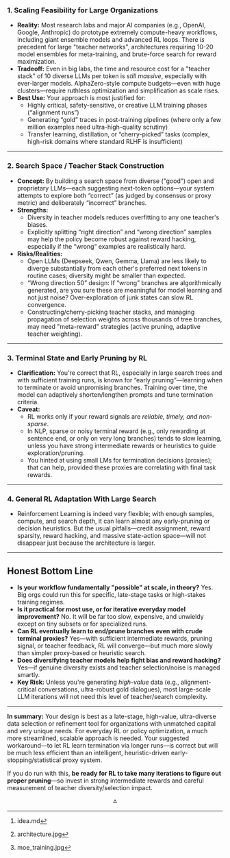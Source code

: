 ### 1. **Scaling Feasibility for Large Organizations**

- **Reality:** Most research labs and major AI companies (e.g., OpenAI, Google, Anthropic) do prototype extremely compute-heavy workflows, including giant ensemble models and advanced RL loops. There *is* precedent for large "teacher networks", architectures requiring 10-20 model ensembles for meta-training, and brute-force search for reward maximization.
- **Tradeoff:** Even in big labs, the time and resource cost for a "teacher stack" of 10 diverse LLMs per token is *still massive*, especially with ever-larger models. AlphaZero-style compute budgets—even with huge clusters—require ruthless optimization and simplification as scale rises.
- **Best Use:** Your approach is most justified for:
    - Highly critical, safety-sensitive, or creative LLM training phases (“alignment runs”)
    - Generating “gold” traces in post-training pipelines (where only a few million examples need ultra-high-quality scrutiny)
    - Transfer learning, distillation, or “cherry-picked” tasks (complex, high-risk domains where standard RLHF is insufficient)

***

### 2. **Search Space / Teacher Stack Construction**

- **Concept:** By building a search space from diverse ("good") open and proprietary LLMs—each suggesting next-token options—your system attempts to explore both “correct” (as judged by consensus or proxy metric) and deliberately “incorrect” branches.
- **Strengths:**
    - Diversity in teacher models reduces overfitting to any one teacher's biases.
    - Explicitly splitting “right direction” and “wrong direction” samples may help the policy become robust against reward hacking, especially if the “wrong” examples are realistically hard.
- **Risks/Realities:**
    - Open LLMs (Deepseek, Qwen, Gemma, Llama) are less likely to diverge substantially from each other's preferred next tokens in routine cases; diversity might be smaller than expected.
    - “Wrong direction 50” design: If “wrong” branches are algorithmically generated, are you sure these are meaningful for model learning and not just noise? Over-exploration of junk states can slow RL convergence.
    - Constructing/cherry-picking teacher stacks, and managing propagation of selection weights across thousands of tree branches, may need "meta-reward" strategies (active pruning, adaptive teacher weighting).

***

### 3. **Terminal State and Early Pruning by RL**

- **Clarification:** You're correct that RL, especially in large search trees and with sufficient training runs, is known for “early pruning”—learning when to terminate or avoid unpromising branches. Training over time, the model can adaptively shorten/lengthen prompts and tune termination criteria.
- **Caveat:**
    - RL works only if your reward signals are *reliable, timely, and non-sparse*.
    - In NLP, sparse or noisy terminal reward (e.g., only rewarding at sentence end, or only on very long branches) tends to slow learning, unless you have strong intermediate rewards or heuristics to guide exploration/pruning.
    - You hinted at using small LMs for termination decisions (proxies); that can help, provided these proxies are correlating with final task rewards.

***

### 4. **General RL Adaptation With Large Search**

- Reinforcement Learning is indeed very flexible; with enough samples, compute, and search depth, it can learn almost any early-pruning or decision heuristics. But the usual pitfalls—credit assignment, reward sparsity, reward hacking, and massive state-action space—will not disappear just because the architecture is larger.

***

## Honest Bottom Line

- **Is your workflow fundamentally "possible" at scale, in theory?**
Yes. Big orgs could run this for specific, late-stage tasks or high-stakes training regimes.
- **Is it practical for most use, or for iterative everyday model improvement?**
No. It will be far too slow, expensive, and unwieldy except on tiny subsets or for specialized runs.
- **Can RL eventually learn to end/prune branches even with crude terminal proxies?**
Yes—with sufficient intermediate rewards, pruning signal, or teacher feedback, RL will converge—but much more slowly than simpler proxy-based or heuristic search.
- **Does diversifying teacher models help fight bias and reward hacking?**
Yes—if genuine diversity exists and teacher selection/noise is managed smartly.
- **Key Risk:**
Unless you're generating *high-value* data (e.g., alignment-critical conversations, ultra-robust gold dialogues), most large-scale LLM iterations will not need this level of teacher/search complexity.

***

**In summary:** Your design is best as a late-stage, high-value, ultra-diverse data selection or refinement tool for organizations with unmatched capital and very unique needs. For everyday RL or policy optimization, a much more streamlined, scalable approach is needed. Your suggested workaround—to let RL learn termination via longer runs—is correct but will be much less efficient than an intelligent, heuristic-driven early-stopping/statistical proxy system.

If you do run with this, **be ready for RL to take many iterations to figure out proper pruning**—so invest in strong intermediate rewards and careful measurement of teacher diversity/selection impact.
<span style="display:none">[^1][^2][^3]</span>

<div style="text-align: center">⁂</div>

[^1]: idea.md

[^2]: architecture.jpg

[^3]: moe_training.jpg

